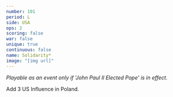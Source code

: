 ```yaml
---
number: 101
period: L
side: USA
ops: 2
scoring: false
war: false
unique: true
continuous: false
name: Solidarity*
image: "[img url]"
---
```

*Playable as an event only if 'John Paul II Elected Pope' is in effect.*

Add 3 US Influence in Poland.
